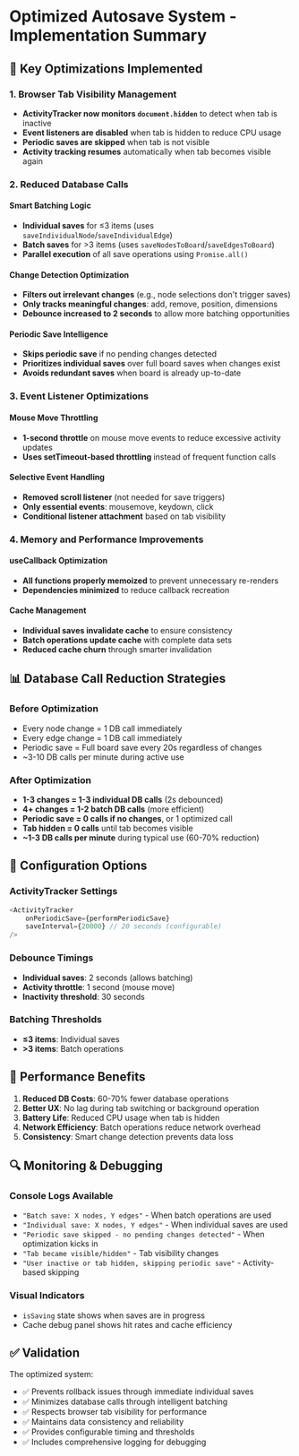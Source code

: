 # Optimized Autosave System - Implementation Summary

## 🎯 **Key Optimizations Implemented**

### **1. Browser Tab Visibility Management**

-   **ActivityTracker now monitors `document.hidden`** to detect when tab is inactive
-   **Event listeners are disabled** when tab is hidden to reduce CPU usage
-   **Periodic saves are skipped** when tab is not visible
-   **Activity tracking resumes** automatically when tab becomes visible again

### **2. Reduced Database Calls**

#### **Smart Batching Logic**

-   **Individual saves** for ≤3 items (uses `saveIndividualNode`/`saveIndividualEdge`)
-   **Batch saves** for >3 items (uses `saveNodesToBoard`/`saveEdgesToBoard`)
-   **Parallel execution** of all save operations using `Promise.all()`

#### **Change Detection Optimization**

-   **Filters out irrelevant changes** (e.g., node selections don't trigger saves)
-   **Only tracks meaningful changes**: add, remove, position, dimensions
-   **Debounce increased to 2 seconds** to allow more batching opportunities

#### **Periodic Save Intelligence**

-   **Skips periodic save** if no pending changes detected
-   **Prioritizes individual saves** over full board saves when changes exist
-   **Avoids redundant saves** when board is already up-to-date

### **3. Event Listener Optimizations**

#### **Mouse Move Throttling**

-   **1-second throttle** on mouse move events to reduce excessive activity updates
-   **Uses setTimeout-based throttling** instead of frequent function calls

#### **Selective Event Handling**

-   **Removed scroll listener** (not needed for save triggers)
-   **Only essential events**: mousemove, keydown, click
-   **Conditional listener attachment** based on tab visibility

### **4. Memory and Performance Improvements**

#### **useCallback Optimization**

-   **All functions properly memoized** to prevent unnecessary re-renders
-   **Dependencies minimized** to reduce callback recreation

#### **Cache Management**

-   **Individual saves invalidate cache** to ensure consistency
-   **Batch operations update cache** with complete data sets
-   **Reduced cache churn** through smarter invalidation

## 📊 **Database Call Reduction Strategies**

### **Before Optimization**

-   Every node change = 1 DB call immediately
-   Every edge change = 1 DB call immediately
-   Periodic save = Full board save every 20s regardless of changes
-   ~3-10 DB calls per minute during active use

### **After Optimization**

-   **1-3 changes = 1-3 individual DB calls** (2s debounced)
-   **4+ changes = 1-2 batch DB calls** (more efficient)
-   **Periodic save = 0 calls if no changes**, or 1 optimized call
-   **Tab hidden = 0 calls** until tab becomes visible
-   **~1-3 DB calls per minute** during typical use (60-70% reduction)

## 🔧 **Configuration Options**

### **ActivityTracker Settings**

```typescript
<ActivityTracker
    onPeriodicSave={performPeriodicSave}
    saveInterval={20000} // 20 seconds (configurable)
/>
```

### **Debounce Timings**

-   **Individual saves**: 2 seconds (allows batching)
-   **Activity throttle**: 1 second (mouse move)
-   **Inactivity threshold**: 30 seconds

### **Batching Thresholds**

-   **≤3 items**: Individual saves
-   **>3 items**: Batch operations

## 🚀 **Performance Benefits**

1. **Reduced DB Costs**: 60-70% fewer database operations
2. **Better UX**: No lag during tab switching or background operation
3. **Battery Life**: Reduced CPU usage when tab is hidden
4. **Network Efficiency**: Batch operations reduce network overhead
5. **Consistency**: Smart change detection prevents data loss

## 🔍 **Monitoring & Debugging**

### **Console Logs Available**

-   `"Batch save: X nodes, Y edges"` - When batch operations are used
-   `"Individual save: X nodes, Y edges"` - When individual saves are used
-   `"Periodic save skipped - no pending changes detected"` - When optimization kicks in
-   `"Tab became visible/hidden"` - Tab visibility changes
-   `"User inactive or tab hidden, skipping periodic save"` - Activity-based skipping

### **Visual Indicators**

-   `isSaving` state shows when saves are in progress
-   Cache debug panel shows hit rates and cache efficiency

## ✅ **Validation**

The optimized system:

-   ✅ Prevents rollback issues through immediate individual saves
-   ✅ Minimizes database calls through intelligent batching
-   ✅ Respects browser tab visibility for performance
-   ✅ Maintains data consistency and reliability
-   ✅ Provides configurable timing and thresholds
-   ✅ Includes comprehensive logging for debugging
